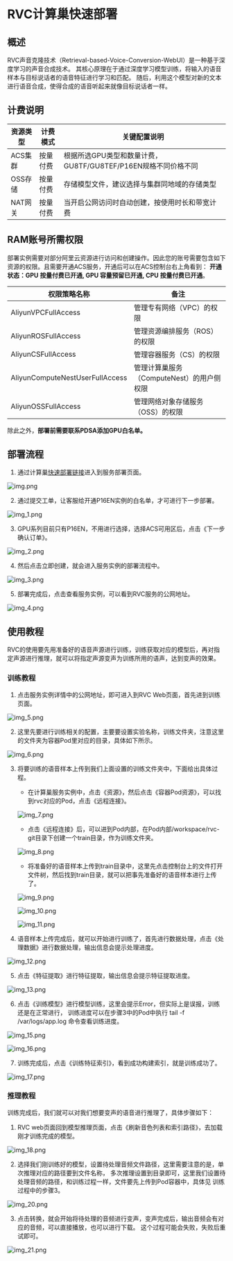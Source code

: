 # RVC计算巢快速部署

## 概述


RVC声音克隆技术（Retrieval-based-Voice-Conversion-WebUI）是一种基于深度学习的声音合成技术。 其核心原理在于通过深度学习模型训练，将输入的语音样本与目标说话者的语音特征进行学习和匹配。 随后，利用这个模型对新的文本进行语音合成，使得合成的语音听起来就像目标说话者一样。

## 计费说明

| 资源类型   | 计费模式 | 关键配置说明                                     |
|--------|------|--------------------------------------------|
| ACS集群  | 按量付费 | 根据所选GPU类型和数量计费，GU8TF/GU8TEF/P16EN规格不同价格不同      |
| OSS存储  | 按量付费 | 存储模型文件，建议选择与集群同地域的存储类型                     |
| NAT网关  | 按量付费 | 当开启公网访问时自动创建，按使用时长和带宽计费                    |

## RAM账号所需权限

部署实例需要对部分阿里云资源进行访问和创建操作。因此您的账号需要包含如下资源的权限。且需要开通ACS服务，开通后可以在ACS控制台右上角看到：
**开通状态：GPU 按量付费已开通, GPU 容量预留已开通, CPU 按量付费已开通**。

| 权限策略名称                          | 备注                         |
|---------------------------------|----------------------------|
| AliyunVPCFullAccess             | 管理专有网络（VPC）的权限             |
| AliyunROSFullAccess             | 管理资源编排服务（ROS）的权限           |
| AliyunCSFullAccess              | 管理容器服务（CS）的权限              |
| AliyunComputeNestUserFullAccess | 管理计算巢服务（ComputeNest）的用户侧权限 |
| AliyunOSSFullAccess             | 管理网络对象存储服务（OSS）的权限         |

除此之外，**部署前需要联系PDSA添加GPU白名单。**

## 部署流程
1. 通过计算巢[快速部署链接](https://computenest.console.aliyun.com/service/instance/create/cn-hangzhou?type=user&ServiceId=service-5b5e847e82d34c6eae4b)进入到服务部署页面。

![img.png](img.png)

2. 通过提交工单，让客服给开通P16EN实例的白名单，才可进行下一步部署。

![img_1.png](img_1.png)

3. GPU系列目前只有P16EN，不用进行选择，选择ACS可用区后，点击《下一步确认订单》。

![img_2.png](img_2.png)

4. 然后点击立即创建，就会进入服务实例的部署流程中。

![img_3.png](img_3.png)

5. 部署完成后，点击查看服务实例，可以看到RVC服务的公网地址。

![img_4.png](img_4.png)

## 使用教程
RVC的使用要先用准备好的语音声源进行训练，训练获取对应的模型后，再对指定声源进行推理，就可以将指定声源变声为训练所用的语声，达到变声的效果。
### 训练教程
1. 点击服务实例详情中的公网地址，即可进入到RVC Web页面，首先进到训练页面。

![img_5.png](img_5.png)

2. 这里先要进行训练相关的配置，主要要设置实验名称，训练文件夹，注意这里的文件夹为容器Pod里对应的目录，具体如下所示。

![img_6.png](img_6.png)

3. 将要训练的语音样本上传到我们上面设置的训练文件夹中，下面给出具体过程。
    - 在计算巢服务实例中，点击《资源》，然后点击《容器Pod资源》，可以找到rvc对应的Pod，点击《远程连接》。
      
    ![img_7.png](img_7.png)
    
    - 点击《远程连接》后，可以进到Pod内部，在Pod内部/workspace/rvc-git目录下创建一个train目录，作为训练文件夹。

    ![img_8.png](img_8.png)

    - 将准备好的语音样本上传到train目录中，这里先点击控制台上的文件打开文件树，然后找到train目录，就可以把事先准备好的语音样本进行上传了。
   
    ![img_9.png](img_9.png)
    
    ![img_10.png](img_10.png)
   
    ![img_11.png](img_11.png)
4. 语音样本上传完成后，就可以开始进行训练了，首先进行数据处理，点击《处理数据》进行数据处理，输出信息会提示处理进度。

![img_12.png](img_12.png)

5. 点击《特征提取》进行特征提取，输出信息会提示特征提取进度。

![img_13.png](img_13.png)

6. 点击《训练模型》进行模型训练，这里会提示Error，但实际上是误报，训练还是在正常进行，
训练进度可以在步骤3中的Pod中执行 tail -f /var/logs/app.log 命令查看训练进度。

![img_15.png](img_15.png)

![img_16.png](img_16.png)

7. 训练完成后，点击《训练特征索引》，看到成功构建索引，就是训练成功了。

![img_17.png](img_17.png)

### 推理教程
训练完成后，我们就可以对我们想要变声的语音进行推理了，具体步骤如下：
1. RVC web页面回到模型推理页面，点击《刷新音色列表和索引路径》，去加载刚才训练完成的模型。

![img_18.png](img_18.png)

2. 选择我们刚训练好的模型，设置待处理音频文件路径，这里需要注意的是，单次推理对应的路径要到文件名称，
多次推理设置到目录即可，这里我们设置待处理音频的路径，和训练过程一样，文件要先上传到Pod容器中，具体见
训练过程中的步骤3。

![img_20.png](img_20.png)

3. 点击转换，就会开始将待处理的音频进行变声，变声完成后，输出音频会有对应的音频，可以直接播放，也可以进行下载。
这个过程可能会失败，失败后重试即可。

![img_21.png](img_21.png)